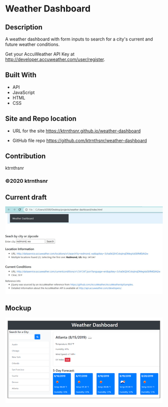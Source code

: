 ﻿# Weather Dashboard

## Description
A weather dashboard with form inputs to search for a city's current and future weather conditions.

Get your AccuWeather API Key at http://developer.accuweather.com/user/register.

## Built With
* API
* JavaScript
* HTML
* CSS

## Site and Repo location

* URL for the site
https://ktrnthsnr.github.io/weather-dashboard

* GitHub file repo
https://github.com/ktrnthsnr/weather-dashboard


## Contribution
ktrnthsnr

### ©️2020 ktrnthsnr

## Current draft
![Mockup](./mockup.JPG "Weather Dashboard mockup")

## Mockup
![Mockup](./assets/img/weatherdashboardmockup.png "Weather Dashboard mockup")